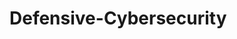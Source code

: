 # Defensive-Cybersecurity

<figure><img src="../../.gitbook/assets/blue team.png" alt=""><figcaption></figcaption></figure>
